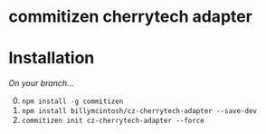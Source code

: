 # commitizen cherrytech adapter

# Installation

_On your branch..._ 

0. `npm install -g commitizen` 
1. `npm install billymcintosh/cz-cherrytech-adapter --save-dev`
2. `commitizen init cz-cherrytech-adapter --force`

